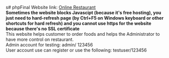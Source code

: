 s# phpFinal
Website link: [Online Restaurant](http://online-restaurant.great-site.net/)   
__Sometimes the website blocks Javascipt (because it's free hosting), you just need to hard-refresh page (by Ctrl+F5 on Windows keyboard or other shortcuts for hard refresh) and you cannot use https for the website because there's no SSL certificate__  
This website helps customer to order foods and helps the Administrator to have more control on restaurant.   
Admin account for testing: admin/ 123456   
User account use can register or use the following: testuser/123456

